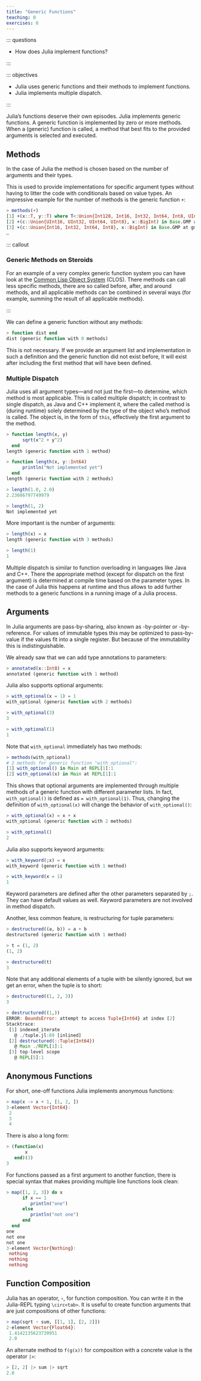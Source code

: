 ```yaml
---
title: "Generic Functions"
teaching: 0
exercises: 0
---
```


::: questions

- How does Julia implement functions?

:::

::: objectives

- Julia uses generic functions and their methods to implement functions.
- Julia implements multiple dispatch.

:::

Julia’s functions deserve their own episodes. Julia implements generic
functions. A generic function is implemented by zero or more methods. When a
(generic) function is called, a method that best fits to the provided arguments
is selected and executed.

## Methods

In the case of Julia the method is chosen based on the number of arguments and
their types.

This is used to provide implementations for specific argument types without
having to litter the code with conditionals based on value types. An impressive
example for the number of methods is the generic function `+`:

```julia
> methods(+)
[1] +(x::T, y::T) where T<:Union{Int128, Int16, Int32, Int64, Int8, UInt128, UInt16, UInt32, UInt64, UInt8} in Base at int.jl:87
[2] +(c::Union{UInt16, UInt32, UInt64, UInt8}, x::BigInt) in Base.GMP at gmp.jl:529
[3] +(c::Union{Int16, Int32, Int64, Int8}, x::BigInt) in Base.GMP at gmp.jl:535
…
```

::: callout

### Generic Methods on Steroids

For an example of a very complex generic function system you can have look at
the [Common Lisp Object
System](https://en.wikipedia.org/wiki/Common_Lisp_Object_System) (CLOS). There
methods can call less specific methods, there are so called before, after, and
around methods, and all applicable methods can be combined in several ways (for
example, summing the result of all applicable methods).

:::

We can define a generic function without any methods:

```julia
> function dist end
dist (generic function with 0 methods)
```

This is not necessary. If we provide an argument list and implementation in such
a definition and the generic function did not exist before, it will exist after
including the first method that will have been defined.

### Multiple Dispatch

Julia uses all argument types—and not just the first—to determine, which method
is most applicable. This is called multiple dispatch; in contrast to single
dispatch, as Java and C++ implement it, where the called method is (during
runtime) solely determined by the type of the object who’s method is called.
The object is, in the form of `this`, effectively the first argument to the
method.

```julia
> function length(x, y)
      sqrt(x^2 + y^2)
  end
length (generic function with 1 method)

> function length(x, y::Int64)
      println("Not implemented yet")
  end
length (generic function with 2 methods)

> length(1.0, 2.0)
2.23606797749979

> length(1, 2)
Not implemented yet
```

More important is the number of arguments:

```julia
> length(x) = x
length (generic function with 3 methods)

> length(1)
1
```

Multiple dispatch is similar to function overloading in languages like Java and
C++. There the appropriate method (except for dispatch on the first argument) is
determined at compile time based on the parameter types. In the case of Julia
this happens at runtime and thus allows to add further methods to a generic
functions in a running image of a Julia process.

## Arguments

In Julia arguments are pass-by-sharing, also known as -by-pointer or
-by-reference. For values of immutable types this may be optimized to
pass-by-value if the values fit into a single register. But because of the
immutability this is indistinguishable.

We already saw that we can add type annotations to parameters:

```julia
> annotated(x::Int8) = x
annotated (generic function with 1 method)
```

Julia also supports optional arguments:

```julia
> with_optional(x = 1) = 1
with_optional (generic function with 2 methods)

> with_optional(3)
3

> with_optional(1)
1
```

Note that `with_optional` immediately has two methods:

```julia
> methods(with_optional)
# 2 methods for generic function "with_optional":
[1] with_optional() in Main at REPL[1]:1
[2] with_optional(x) in Main at REPL[1]:1
```

This shows that optional arguments are implemented through multiple methods of a
generic function with different parameter lists. In fact, `with_optional()` is
defined as `= with_optional(1)`. Thus, changing the definition of
`with_optional(x)` will change the behavior of `with_optional()`:

```julia
> with_optional(x) = x + x
with_optional (generic function with 2 methods)

> with_optional()
2
```

Julia also supports keyword arguments:

```julia
> with_keyword(;x) = x
with_keyword (generic function with 1 method)

> with_keyword(x = 1)
1
```

Keyword parameters are defined after the other parameters separated by `;`. They
can have default values as well. Keyword parameters are not involved in method
dispatch.

Another, less common feature, is restructuring for tuple parameters:

```julia
> destructured((a, b)) = a + b
destructured (generic function with 1 method)

> t = (1, 2)
(1, 2)

> destructured(t)
3
```

Note that any additional elements of a tuple with be silently ignored, but we
get an error, when the tuple is to short:

```julia
> destructured((1, 2, 3))
3

> destructured((1,))
ERROR: BoundsError: attempt to access Tuple{Int64} at index [2]
Stacktrace:
 [1] indexed_iterate
   @ ./tuple.jl:89 [inlined]
 [2] destructured(::Tuple{Int64})
   @ Main ./REPL[1]:1
 [3] top-level scope
   @ REPL[5]:1
```

## Anonymous Functions

For short, one-off functions Julia implements anonymous functions:

```julia
> map(x -> x + 1, [1, 2, ])
3-element Vector{Int64}:
 2
 3
 4
```

There is also a long form:

```julia
> (function(x)
       x
   end)(3)
3
```

For functions passed as a first argument to another function, there is special
syntax that makes providing multiple line functions look clean:

```julia
> map([1, 2, 3]) do x
      if x == 1
         println("one")
      else
         println("not one")
      end
  end
one
not one
not one
3-element Vector{Nothing}:
 nothing
 nothing
 nothing
```

## Function Composition

Julia has an operator, `∘`, for function composition. You can write it in the
Julia-REPL typing `\circ<tab>`. It is useful to create function arguments that
are just compositions of other functions:

```julia
> map(sqrt ∘ sum, [[1, 1], [2, 2]])
2-element Vector{Float64}:
 1.4142135623730951
 2.0
```

An alternate method to `f(g(x))` for composition with a concrete value is the
operator `|>`:

```julia
> [2, 2] |> sum |> sqrt
2.0
```
